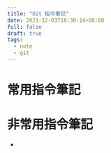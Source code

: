 ```yaml
---
title: "Git 指令筆記"
date: 2021-12-03T18:30:14+08:00
full: false
draft: true
tags: 
  - note
  - git
---
```


# 常用指令筆記



# 非常用指令筆記
-  
